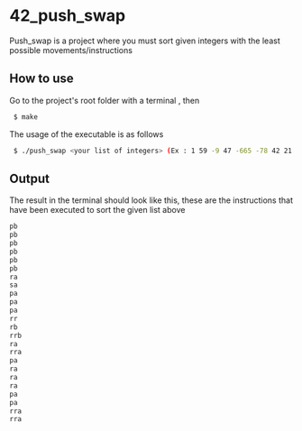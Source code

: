 # 42_push_swap
Push_swap is a project where you must sort given integers with the least possible movements/instructions

## How to use
Go to the project's root folder with a terminal , then

```bash
 $ make
```
The usage of the executable is as follows

```bash
 $ ./push_swap <your list of integers> (Ex : 1 59 -9 47 -665 -78 42 21 2)
```

## Output
The result in the terminal should look like this, these are the instructions that have been executed to sort the given list above

```bash
pb
pb
pb
pb
pb
pb
ra
sa
pa
pa
pa
rr
rb
rrb
ra
rra
pa
ra
ra
ra
pa
pa
rra
rra
```
